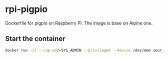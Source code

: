 # rpi-pigpio
Dockerfile for pigpio on Raspberry Pi.
The image is base on Alpine one.

## Start the container
```bash
docker run -it --cap-add=SYS_ADMIN --privileged --device /dev/mem sourit/pi-gpio /bin/sh
```
